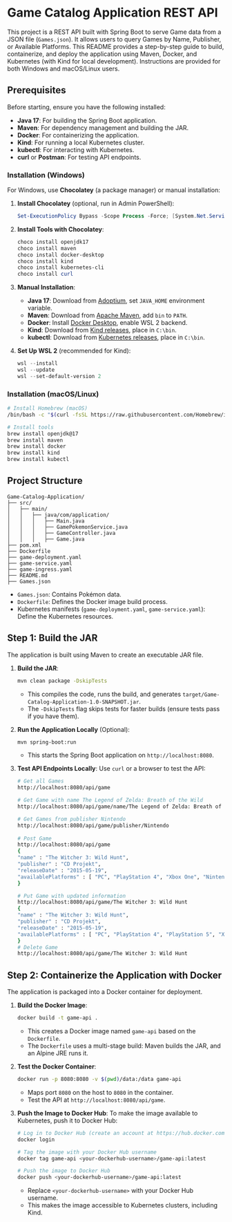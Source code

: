 # Game Catalog Application REST API

This project is a REST API built with Spring Boot to serve Game data from a JSON file (`Games.json`). It allows users to query Games by Name, Publisher, or Available Platforms. This README provides a step-by-step guide to build, containerize, and deploy the application using Maven, Docker, and Kubernetes (with Kind for local development). Instructions are provided for both Windows and macOS/Linux users.

## Prerequisites

Before starting, ensure you have the following installed:

- **Java 17**: For building the Spring Boot application.
- **Maven**: For dependency management and building the JAR.
- **Docker**: For containerizing the application.
- **Kind**: For running a local Kubernetes cluster.
- **kubectl**: For interacting with Kubernetes.
- **curl** or **Postman**: For testing API endpoints.

### Installation (Windows)

For Windows, use **Chocolatey** (a package manager) or manual installation:

1. **Install Chocolatey** (optional, run in Admin PowerShell):
   ```powershell
   Set-ExecutionPolicy Bypass -Scope Process -Force; [System.Net.ServicePointManager]::SecurityProtocol = [System.Net.ServicePointManager]::SecurityProtocol -bor 3072; iex ((New-Object System.Net.WebClient).DownloadString('https://chocolatey.org/install.ps1'))
   ```

2. **Install Tools with Chocolatey**:
   ```powershell
   choco install openjdk17
   choco install maven
   choco install docker-desktop
   choco install kind
   choco install kubernetes-cli
   choco install curl
   ```

3. **Manual Installation**:
    - **Java 17**: Download from [Adoptium](https://adoptium.net/), set `JAVA_HOME` environment variable.
    - **Maven**: Download from [Apache Maven](https://maven.apache.org/download.cgi), add `bin` to `PATH`.
    - **Docker**: Install [Docker Desktop](https://www.docker.com/products/docker-desktop/), enable WSL 2 backend.
    - **Kind**: Download from [Kind releases](https://github.com/kubernetes-sigs/kind/releases), place in `C:\bin`.
    - **kubectl**: Download from [Kubernetes releases](https://kubernetes.io/docs/tasks/tools/install-kubectl-windows/), place in `C:\bin`.

4. **Set Up WSL 2** (recommended for Kind):
   ```powershell
   wsl --install
   wsl --update
   wsl --set-default-version 2
   ```

### Installation (macOS/Linux)

```bash
# Install Homebrew (macOS)
/bin/bash -c "$(curl -fsSL https://raw.githubusercontent.com/Homebrew/install/HEAD/install.sh)"

# Install tools
brew install openjdk@17
brew install maven
brew install docker
brew install kind
brew install kubectl
```
## Project Structure

```
Game-Catalog-Application/
├── src/
│   ├── main/
│   │   ├── java/com/application/
│   │   │   ├── Main.java
│   │   │   ├── GamePokemonService.java
│   │   │   ├── GameController.java
│   │   │   ├── Game.java
├── pom.xml
├── Dockerfile
├── game-deployment.yaml
├── game-service.yaml
├── game-ingress.yaml
├── README.md
├── Games.json
```

- `Games.json`: Contains Pokémon data.
- `Dockerfile`: Defines the Docker image build process.
- Kubernetes manifests (`game-deployment.yaml`, `game-service.yaml`): Define the Kubernetes resources.

## Step 1: Build the JAR

The application is built using Maven to create an executable JAR file.

1. **Build the JAR**:

   ```bash
   mvn clean package -DskipTests
   ```

   - This compiles the code, runs the build, and generates `target/Game-Catalog-Application-1.0-SNAPSHOT.jar`.
   - The `-DskipTests` flag skips tests for faster builds (ensure tests pass if you have them).
   

2. **Run the Application Locally** (Optional):

   ```bash
   mvn spring-boot:run
   ```

   - This starts the Spring Boot application on `http://localhost:8080`.


3. **Test API Endpoints Locally**: Use `curl` or a browser to test the API:

   ```bash
   # Get all Games
   http://localhost:8080/api/game
   
   # Get Game with name The Legend of Zelda: Breath of the Wild
   http://localhost:8080/api/game/name/The Legend of Zelda: Breath of the Wild
   
   # Get Games from publisher Nintendo
   http://localhost:8080/api/game/publisher/Nintendo
 
   # Post Game
   http://localhost:8080/api/game
   {
   "name" : "The Witcher 3: Wild Hunt",
   "publisher" : "CD Projekt",
   "releaseDate" : "2015-05-19",
   "availablePlatforms" : [ "PC", "PlayStation 4", "Xbox One", "Nintendo Switch" ]
   }

   # Put Game with updated information
   http://localhost:8080/api/game/The Witcher 3: Wild Hunt
   {
   "name" : "The Witcher 3: Wild Hunt",
   "publisher" : "CD Projekt",
   "releaseDate" : "2015-05-19",
   "availablePlatforms" : [ "PC", "PlayStation 4", "PlayStation 5", "Xbox One", "Nintendo Switch" ]
   }
   # Delete Game 
   http://localhost:8080/api/game/The Witcher 3: Wild Hunt

   ```

## Step 2: Containerize the Application with Docker
The application is packaged into a Docker container for deployment.

1. **Build the Docker Image**:

   ```bash
   docker build -t game-api .
   ```

    - This creates a Docker image named `game-api` based on the `Dockerfile`.
    - The `Dockerfile` uses a multi-stage build: Maven builds the JAR, and an Alpine JRE runs it.

2. **Test the Docker Container**:

   ```bash
   docker run -p 8080:8080 -v $(pwd)/data:/data game-api
   ```

    - Maps port `8080` on the host to `8080` in the container.
    - Test the API at `http://localhost:8080/api/game`.

3. **Push the Image to Docker Hub**: To make the image available to Kubernetes, push it to Docker Hub:

   ```bash
   # Log in to Docker Hub (create an account at https://hub.docker.com if needed)
   docker login
   
   # Tag the image with your Docker Hub username
   docker tag game-api <your-dockerhub-username>/game-api:latest
   
   # Push the image to Docker Hub
   docker push <your-dockerhub-username>/game-api:latest
   ```

    - Replace `<your-dockerhub-username>` with your Docker Hub username.
    - This makes the image accessible to Kubernetes clusters, including Kind.